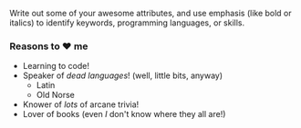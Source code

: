 Write out some of your awesome attributes, and use emphasis (like bold or italics) to identify keywords, programming languages, or skills. 
### Reasons to :heart: me
* Learning to code!
* Speaker of *dead languages*! (well, little bits, anyway)
  * Latin
  * Old Norse
* Knower of *lots* of arcane trivia!
* Lover of books (even *I* don't know where they all are!)
